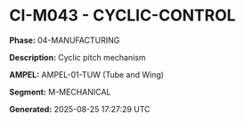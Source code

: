 # CI-M043 - CYCLIC-CONTROL

**Phase:** 04-MANUFACTURING

**Description:** Cyclic pitch mechanism

**AMPEL:** AMPEL-01-TUW (Tube and Wing)

**Segment:** M-MECHANICAL

**Generated:** 2025-08-25 17:27:29 UTC
